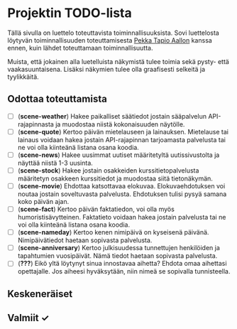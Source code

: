 # Projektin TODO-lista

Tällä sivulla on luettelo toteuttavista toiminnallisuuksista. Sovi luettelosta löytyvän toiminnallisuuden toteuttamisesta [Pekka Tapio Aallon](https://github.com/pekkatapio) kanssa ennen, kuin lähdet toteuttamaan toiminnallisuutta.

Muista, että jokainen alla luetelluista näkymistä tulee toimia sekä pysty- että vaakasuuntaisena. Lisäksi näkymien tulee olla graafisesti selkeitä ja tyylikkäitä.

## Odottaa toteuttamista

- [ ] (**scene-weather**) Hakee paikalliset säätiedot jostain sääpalvelun API-rajapinnasta ja muodostaa niistä kokonaisuuden näytölle.
- [ ] (**scene-quote**) Kertoo päivän  mietelauseen ja lainauksen. Mietelause tai lainaus voidaan hakea jostain API-rajapinnan tarjoamasta palvelusta tai ne voi olla kiinteänä listana osana koodia. 
- [ ] (**scene-news**) Hakee uusimmat uutiset määritetyltä uutissivustolta ja näyttää niistä 1-3 uusinta.
- [ ] (**scene-stock**) Hakee jostain osakkeiden kurssitietopalvelusta määritetyn osakkeen kurssitiedot ja muodostaa siitä tietonäkymän.
- [ ] (**scene-movie**) Ehdottaa katsottavaa elokuvaa. Elokuvaehdotuksen voi noutaa jostain soveltuvasta palvelusta. Ehdotuksen tulisi pysyä samana koko päivän ajan.
- [ ] (**scene-fact**) Kertoo päivän faktatiedon, voi olla myös humoristisävytteinen. Faktatieto voidaan hakea jostain palvelusta tai ne voi olla kiinteänä listana osana koodia.
- [ ] (**scene-nameday**) Kertoo kenen nimipäivä on kyseisenä päivänä. Nimipäivätiedot haetaan sopivasta palvelusta.
- [ ] (**scene-anniversary**) Kertoo julkisuudessa tunnettujen henkilöiden ja tapahtumien vuosipäivät. Nämä tiedot haetaan sopivasta palvelusta.
- [ ] (**???**) Eikö yltä löytynyt sinua innostavaa aihetta? Ehdota omaa aihettasi opettajalle. Jos aiheesi hyväksytään, niin nimeä se sopivalla tunnisteella.    

## Keskeneräiset
       
## Valmiit ✓

